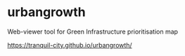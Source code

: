 # urbangrowth
Web-viewer tool for Green Infrastructure prioritisation map

https://tranquil-city.github.io/urbangrowth/

